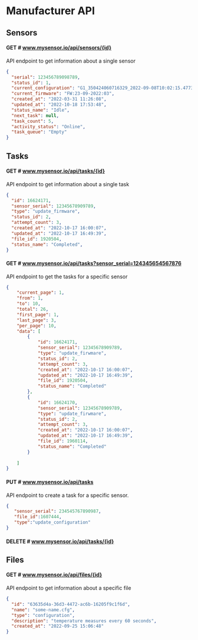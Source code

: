 # Manufacturer API


## Sensors

#### GET # www.mysensor.io/api/sensors/{id}

API endpoint to get information about a single sensor

```json
{
  "serial": 123456789098789,
  "status_id": 1,
  "current_configuration": "G1_350424060716329_2022-09-08T10:02:15.477317252.cfg",
  "current_firmware": "FW:23-09-2022:03",
  "created_at": "2022-03-31 11:26:08",
  "updated_at": "2022-10-18 17:53:48",
  "status_name": "Idle",
  "next_task": null,
  "task_count": 5,
  "activity_status": "Online",
  "task_queue": "Empty"
}
```

## Tasks

#### GET # www.mysensor.io/api/tasks/{id}

API endpoint to get information about a single task

```json
{
  "id": 16624171,
  "sensor_serial": 12345678909789,
  "type": "update_firmware",
  "status_id": 2,
  "attempt_count": 3,
  "created_at": "2022-10-17 16:00:07",
  "updated_at": "2022-10-17 16:49:39",
  "file_id": 1920504,
  "status_name": "Completed",
}
```

#### GET # www.mysensor.io/api/tasks?sensor_serial=124345654567876

API endpoint to get the tasks for a specific sensor

```json
{
    "current_page": 1,
    "from": 1,
    "to": 10,
    "total": 26,
    "first_page": 1,
    "last_page": 3,
    "per_page": 10,
    "data": [
        {
            "id": 16624171,
            "sensor_serial": 12345678909789,
            "type": "update_firwmare",
            "status_id": 2,
            "attempt_count": 3,
            "created_at": "2022-10-17 16:00:07",
            "updated_at": "2022-10-17 16:49:39",
            "file_id": 1920504,
            "status_name": "Completed"
        },
        {
            "id": 16624170,
            "sensor_serial": 12345678909789,
            "type": "update_firwmare",
            "status_id": 2,
            "attempt_count": 3,
            "created_at": "2022-10-17 16:00:07",
            "updated_at": "2022-10-17 16:49:39",
            "file_id": 1960114,
            "status_name": "Completed"
        }
            
    ]
}
```


#### PUT # www.mysensor.io/api/tasks

API endpoint to create a task for a specific sensor.

```json
{
   "sensor_serial": 234545767890987,
   "file_id":1607444,
   "type":"update_configuration"
}

```

#### DELETE # www.mysensor.io/api/tasks/{id}

## Files

#### GET # www.mysensor.io/api/files/{id}

API endpoint to get information about a specific file

```json
{
  "id": "63635d4a-36d3-4472-ac6b-16205f9c1f6d",
  "name": "some-name.cfg",
  "type": "configuration",
  "description": "temperature measures every 60 seconds",
  "created_at": "2022-09-25 15:06:48"
}
```

